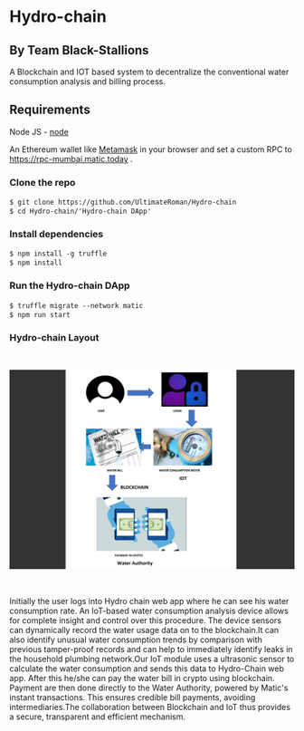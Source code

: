 # Hydro-chain

## By Team Black-Stallions

A Blockchain and IOT based system to decentralize the conventional water consumption analysis and billing process.

## Requirements

Node JS - [node](https://nodejs.org/en/download/)

An Ethereum wallet like [Metamask](https://metamask.io/) in your browser and set a custom RPC to https://rpc-mumbai.matic.today .

### Clone the repo

```
$ git clone https://github.com/UltimateRoman/Hydro-chain
$ cd Hydro-chain/'Hydro-chain DApp'
```

### Install dependencies

```
$ npm install -g truffle
$ npm install
```

### Run the Hydro-chain DApp

```
$ truffle migrate --network matic
$ npm run start
```

### Hydro-chain Layout
<br/>

![Hydro-chain diagram](1.jpg?raw=true)

<br/>

Initially the user logs into Hydro chain web app where he can see his water consumption rate. An IoT-based water consumption analysis device allows for complete insight and control over this procedure. The device sensors can dynamically record the water usage data on to the blockchain.It can also identify unusual water consumption trends by comparison with previous tamper-proof records and can help to immediately identify leaks in the household plumbing network.Our IoT module uses a ultrasonic sensor to calculate the water consumption and sends this data to Hydro-Chain web app.  After this he/she can pay the water bill in crypto using blockchain. Payment are then done directly to the Water Authority, powered by Matic's instant transactions. This ensures credible bill payments, avoiding intermediaries.The collaboration between Blockchain and IoT thus provides a secure, transparent and efficient mechanism. 


